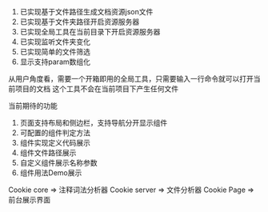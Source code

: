 1. 已实现基于文件路径生成文档资源json文件
2. 已实现基于文件夹路径开启资源服务器
3. 已实现全局工具在当前目录下开启资源服务器
4. 已实现监听文件夹变化
5. 已实现简单的文件筛选
6. 显示支持param数组化

从用户角度看，需要一个开箱即用的全局工具，只需要输入一行命令就可以打开当前项目的文档
这个工具不会在当前项目下产生任何文件


当前期待的功能
1. 页面支持布局和侧边栏，支持导航分开显示组件
2. 可配置的组件判定方法
3. 组件实现定义代码展示
4. 组件文件路径展示
5. 自定义组件展示名称参数
6. 组件用法Demo展示


Cookie core => 注释词法分析器
Cookie server => 文件分析器
Cookie Page => 前台展示界面
